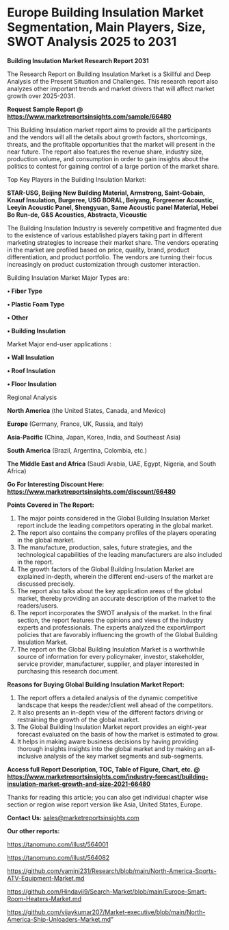 # Europe Building Insulation Market Segmentation, Main Players, Size, SWOT Analysis 2025 to 2031

<strong>Building Insulation Market Research Report 2031</strong>

The Research Report on Building Insulation Market is a Skillful and Deep Analysis of the Present Situation and Challenges. This research report also analyzes other important trends and market drivers that will affect market growth over 2025-2031.

<strong>Request Sample Report @ <a href=https://www.marketreportsinsights.com/sample/66480>https://www.marketreportsinsights.com/sample/66480</a></strong>

This Building Insulation market report aims to provide all the participants and the vendors will all the details about growth factors, shortcomings, threats, and the profitable opportunities that the market will present in the near future. The report also features the revenue share, industry size, production volume, and consumption in order to gain insights about the politics to contest for gaining control of a large portion of the market share.

Top Key Players in the Building Insulation Market:

<strong>STAR-USG, Beijing New Building Material, Armstrong, Saint-Gobain, Knauf Insulation, Burgeree, USG BORAL, Beiyang, Forgreener Acoustic, Leeyin Acoustic Panel, Shengyuan, Same Acoustic panel Material, Hebei Bo Run-de, G&S Acoustics, Abstracta, Vicoustic</strong>

The Building Insulation Industry is severely competitive and fragmented due to the existence of various established players taking part in different marketing strategies to increase their market share. The vendors operating in the market are profiled based on price, quality, brand, product differentiation, and product portfolio. The vendors are turning their focus increasingly on product customization through customer interaction.

Building Insulation Market Major Types are:

<strong>• Fiber Type

• Plastic Foam Type

• Other

• Building Insulation</strong>

Market Major end-user applications :

<strong>• Wall Insulation

• Roof Insulation

• Floor Insulation</strong>

Regional Analysis

</u><strong><b>North America</b></strong> (the United States, Canada, and Mexico)

<strong><b>Europe </b></strong>(Germany, France, UK, Russia, and Italy)

<strong><b>Asia-Pacific</b></strong> (China, Japan, Korea, India, and Southeast Asia)

<strong><b>South America</b></strong> (Brazil, Argentina, Colombia, etc.)

<strong><b>The Middle East and Africa</b></strong> (Saudi Arabia, UAE, Egypt, Nigeria, and South Africa)

<strong>Go For Interesting Discount Here: <a href=https://www.marketreportsinsights.com/discount/66480>https://www.marketreportsinsights.com/discount/66480</a></strong>

<strong>Points Covered in The Report:</strong>
<ol>
  <li>The major points considered in the Global Building Insulation Market report include the leading competitors operating in the global market.</li>
  <li>The report also contains the company profiles of the players operating in the global market.</li>
  <li>The manufacture, production, sales, future strategies, and the technological capabilities of the leading manufacturers are also included in the report.</li>
  <li>The growth factors of the Global Building Insulation Market are explained in-depth, wherein the different end-users of the market are discussed precisely.</li>
  <li>The report also talks about the key application areas of the global market, thereby providing an accurate description of the market to the readers/users.</li>
  <li>The report incorporates the SWOT analysis of the market. In the final section, the report features the opinions and views of the industry experts and professionals. The experts analyzed the export/import policies that are favorably influencing the growth of the Global Building Insulation Market.</li>
  <li>The report on the Global Building Insulation Market is a worthwhile source of information for every policymaker, investor, stakeholder, service provider, manufacturer, supplier, and player interested in purchasing this research document.</li>
</ol>
<strong>Reasons for Buying Global Building Insulation Market Report:</strong>

<ol>
  <li>The report offers a detailed analysis of the dynamic competitive landscape that keeps the reader/client well ahead of the competitors.</li>
  <li>It also presents an in-depth view of the different factors driving or restraining the growth of the global market.</li>
  <li>The Global Building Insulation Market report provides an eight-year forecast evaluated on the basis of how the market is estimated to grow.</li>
  <li>It helps in making aware business decisions by having providing thorough insights insights into the global market and by making an all-inclusive analysis of the key market segments and sub-segments.</li>
</ol>
<strong>Access full Report Description, TOC, Table of Figure, Chart, etc. @ <a href=https://www.marketreportsinsights.com/industry-forecast/building-insulation-market-growth-and-size-2021-66480>https://www.marketreportsinsights.com/industry-forecast/building-insulation-market-growth-and-size-2021-66480</a></strong>


Thanks for reading this article; you can also get individual chapter wise section or region wise report version like Asia, United States, Europe.

<strong>Contact Us:</strong>
sales@marketreportsinsights.com

<strong>Our other reports:</strong>

<a href=https://tanomuno.com/illust/564001>https://tanomuno.com/illust/564001</a>

<a href=https://tanomuno.com/illust/564082>https://tanomuno.com/illust/564082</a>

<a href=https://github.com/yamini231/Research/blob/main/North-America-Sports-ATV-Equipment-Market.md>https://github.com/yamini231/Research/blob/main/North-America-Sports-ATV-Equipment-Market.md</a>

<a href=https://github.com/Hindavii9/Search-Market/blob/main/Europe-Smart-Room-Heaters-Market.md>https://github.com/Hindavii9/Search-Market/blob/main/Europe-Smart-Room-Heaters-Market.md</a>

<a href=https://github.com/vijaykumar207/Market-executive/blob/main/North-America-Ship-Unloaders-Market.md>https://github.com/vijaykumar207/Market-executive/blob/main/North-America-Ship-Unloaders-Market.md</a>"
